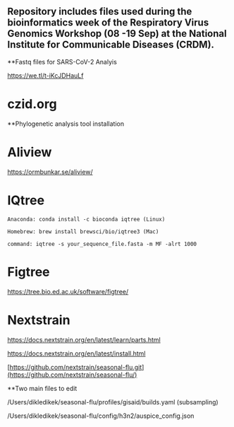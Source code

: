 ## Repository includes files used during the bioinformatics week of the Respiratory Virus Genomics Workshop (08 -19 Sep) at the National Institute for Communicable Diseases (CRDM).

**Fastq files for SARS-CoV-2 Analyis

https://we.tl/t-iKcJDHauLf 

# czid.org

**Phylogenetic analysis tool installation

# Aliview 

https://ormbunkar.se/aliview/

# IQtree

```
Anaconda: conda install -c bioconda iqtree (Linux)

Homebrew: brew install brewsci/bio/iqtree3 (Mac)

command: iqtree -s your_sequence_file.fasta -m MF -alrt 1000

```

# Figtree

https://tree.bio.ed.ac.uk/software/figtree/

# Nextstrain

https://docs.nextstrain.org/en/latest/learn/parts.html

https://docs.nextstrain.org/en/latest/install.html

[https://github.com/nextstrain/seasonal-flu.git](https://github.com/nextstrain/seasonal-flu/)

**Two main files to edit

/Users/dikledikek/seasonal-flu/profiles/gisaid/builds.yaml (subsampling)

/Users/dikledikek/seasonal-flu/config/h3n2/auspice_config.json


